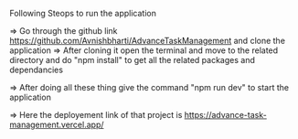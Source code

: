 Following Steops to run the application 


=>  Go through the github link https://github.com/Avnishbharti/AdvanceTaskManagement  and clone the    application 
=>  After cloning it open the terminal and move to the related directory and do "npm install" to get all the related packages and dependancies

=> After doing all these thing give the command "npm run dev" to start the application 


=> Here the deployement link of that project is https://advance-task-management.vercel.app/ 

